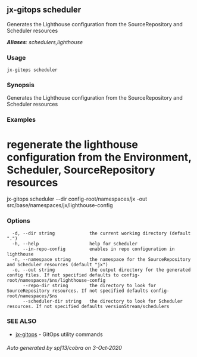 ## jx-gitops scheduler

Generates the Lighthouse configuration from the SourceRepository and Scheduler resources

***Aliases**: schedulers,lighthouse*

### Usage

```
jx-gitops scheduler
```

### Synopsis

Generates the Lighthouse configuration from the SourceRepository and Scheduler resources

### Examples

  # regenerate the lighthouse configuration from the Environment, Scheduler, SourceRepository resources
  jx-gitops scheduler --dir config-root/namespaces/jx -out src/base/namespaces/jx/lighthouse-config

### Options

```
  -d, --dir string             the current working directory (default ".")
  -h, --help                   help for scheduler
      --in-repo-config         enables in repo configuration in lighthouse
  -n, --namespace string       the namespace for the SourceRepository and Scheduler resources (default "jx")
  -o, --out string             the output directory for the generated config files. If not specified defaults to config-root/namespaces/$ns/lighthouse-config
      --repo-dir string        the directory to look for SourceRepository resources. If not specified defaults config-root/namespaces/$ns
      --scheduler-dir string   the directory to look for Scheduler resources. If not specified defaults versionStream/schedulers
```

### SEE ALSO

* [jx-gitops](jx-gitops.md)	 - GitOps utility commands

###### Auto generated by spf13/cobra on 3-Oct-2020
